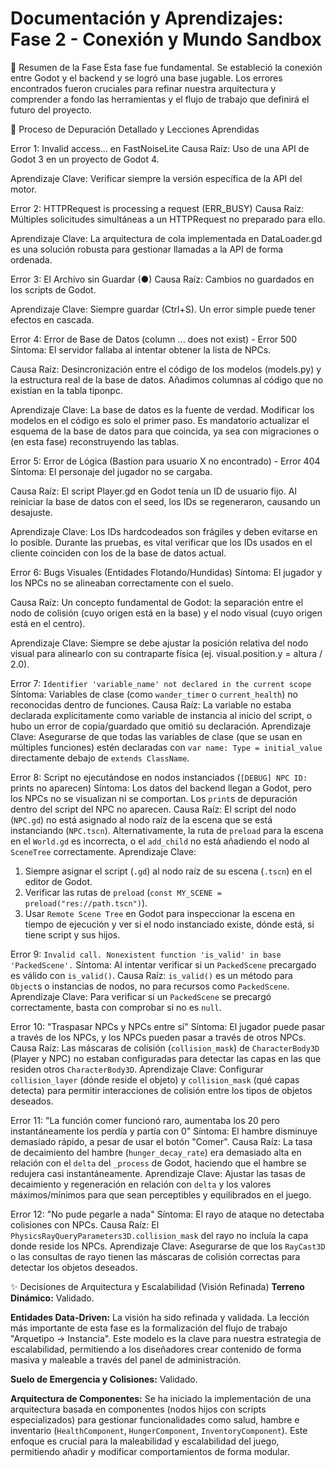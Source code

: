 # Documentación y Aprendizajes: Fase 2 - Conexión y Mundo Sandbox

📝 Resumen de la Fase
Esta fase fue fundamental. Se estableció la conexión entre Godot y el backend y se logró una base jugable. Los errores encontrados fueron cruciales para refinar nuestra arquitectura y comprender a fondo las herramientas y el flujo de trabajo que definirá el futuro del proyecto.

🐛 Proceso de Depuración Detallado y Lecciones Aprendidas

Error 1: Invalid access... en FastNoiseLite
Causa Raíz: Uso de una API de Godot 3 en un proyecto de Godot 4.

Aprendizaje Clave: Verificar siempre la versión específica de la API del motor.

Error 2: HTTPRequest is processing a request (ERR_BUSY)
Causa Raíz: Múltiples solicitudes simultáneas a un HTTPRequest no preparado para ello.

Aprendizaje Clave: La arquitectura de cola implementada en DataLoader.gd es una solución robusta para gestionar llamadas a la API de forma ordenada.

Error 3: El Archivo sin Guardar (●)
Causa Raíz: Cambios no guardados en los scripts de Godot.

Aprendizaje Clave: Siempre guardar (Ctrl+S). Un error simple puede tener efectos en cascada.

Error 4: Error de Base de Datos (column ... does not exist) - Error 500
Síntoma: El servidor fallaba al intentar obtener la lista de NPCs.

Causa Raíz: Desincronización entre el código de los modelos (models.py) y la estructura real de la base de datos. Añadimos columnas al código que no existían en la tabla tiponpc.

Aprendizaje Clave: La base de datos es la fuente de verdad. Modificar los modelos en el código es solo el primer paso. Es mandatorio actualizar el esquema de la base de datos para que coincida, ya sea con migraciones o (en esta fase) reconstruyendo las tablas.

Error 5: Error de Lógica (Bastion para usuario X no encontrado) - Error 404
Síntoma: El personaje del jugador no se cargaba.

Causa Raíz: El script Player.gd en Godot tenía un ID de usuario fijo. Al reiniciar la base de datos con el seed, los IDs se regeneraron, causando un desajuste.

Aprendizaje Clave: Los IDs hardcodeados son frágiles y deben evitarse en lo posible. Durante las pruebas, es vital verificar que los IDs usados en el cliente coinciden con los de la base de datos actual.

Error 6: Bugs Visuales (Entidades Flotando/Hundidas)
Síntoma: El jugador y los NPCs no se alineaban correctamente con el suelo.

Causa Raíz: Un concepto fundamental de Godot: la separación entre el nodo de colisión (cuyo origen está en la base) y el nodo visual (cuyo origen está en el centro).

Aprendizaje Clave: Siempre se debe ajustar la posición relativa del nodo visual para alinearlo con su contraparte física (ej. visual.position.y = altura / 2.0).

Error 7: `Identifier 'variable_name' not declared in the current scope`
Síntoma: Variables de clase (como `wander_timer` o `current_health`) no reconocidas dentro de funciones.
Causa Raíz: La variable no estaba declarada explícitamente como variable de instancia al inicio del script, o hubo un error de copia/guardado que omitió su declaración.
Aprendizaje Clave: Asegurarse de que todas las variables de clase (que se usan en múltiples funciones) estén declaradas con `var name: Type = initial_value` directamente debajo de `extends ClassName`.

Error 8: Script no ejecutándose en nodos instanciados (`[DEBUG] NPC ID:` prints no aparecen)
Síntoma: Los datos del backend llegan a Godot, pero los NPCs no se visualizan ni se comportan. Los `print`s de depuración dentro del script del NPC no aparecen.
Causa Raíz: El script del nodo (`NPC.gd`) no está asignado al nodo raíz de la escena que se está instanciando (`NPC.tscn`). Alternativamente, la ruta de `preload` para la escena en el `World.gd` es incorrecta, o el `add_child` no está añadiendo el nodo al `SceneTree` correctamente.
Aprendizaje Clave:
1.  Siempre asignar el script (`.gd`) al nodo raíz de su escena (`.tscn`) en el editor de Godot.
2.  Verificar las rutas de `preload` (`const MY_SCENE = preload("res://path.tscn")`).
3.  Usar `Remote Scene Tree` en Godot para inspeccionar la escena en tiempo de ejecución y ver si el nodo instanciado existe, dónde está, si tiene script y sus hijos.

Error 9: `Invalid call. Nonexistent function 'is_valid' in base 'PackedScene'.`
Síntoma: Al intentar verificar si un `PackedScene` precargado es válido con `is_valid()`.
Causa Raíz: `is_valid()` es un método para `Object`s o instancias de nodos, no para recursos como `PackedScene`.
Aprendizaje Clave: Para verificar si un `PackedScene` se precargó correctamente, basta con comprobar si no es `null`.

Error 10: "Traspasar NPCs y NPCs entre sí"
Síntoma: El jugador puede pasar a través de los NPCs, y los NPCs pueden pasar a través de otros NPCs.
Causa Raíz: Las máscaras de colisión (`collision_mask`) de `CharacterBody3D` (Player y NPC) no estaban configuradas para detectar las capas en las que residen otros `CharacterBody3D`.
Aprendizaje Clave: Configurar `collision_layer` (dónde reside el objeto) y `collision_mask` (qué capas detecta) para permitir interacciones de colisión entre los tipos de objetos deseados.

Error 11: "La función comer funcionó raro, aumentaba los 20 pero instantáneamente los perdía y partía con 0"
Síntoma: El hambre disminuye demasiado rápido, a pesar de usar el botón "Comer".
Causa Raíz: La tasa de decaimiento del hambre (`hunger_decay_rate`) era demasiado alta en relación con el `delta` del `_process` de Godot, haciendo que el hambre se redujera casi instantáneamente.
Aprendizaje Clave: Ajustar las tasas de decaimiento y regeneración en relación con `delta` y los valores máximos/mínimos para que sean perceptibles y equilibrados en el juego.

Error 12: "No pude pegarle a nada"
Síntoma: El rayo de ataque no detectaba colisiones con NPCs.
Causa Raíz: El `PhysicsRayQueryParameters3D.collision_mask` del rayo no incluía la capa donde reside los NPCs.
Aprendizaje Clave: Asegurarse de que los `RayCast3D` o las consultas de rayo tienen las máscaras de colisión correctas para detectar los objetos deseados.

✨ Decisiones de Arquitectura y Escalabilidad (Visión Refinada)
**Terreno Dinámico:** Validado.

**Entidades Data-Driven:** La visión ha sido refinada y validada. La lección más importante de esta fase es la formalización del flujo de trabajo "Arquetipo -> Instancia". Este modelo es la clave para nuestra estrategia de escalabilidad, permitiendo a los diseñadores crear contenido de forma masiva y maleable a través del panel de administración.

**Suelo de Emergencia y Colisiones:** Validado.

**Arquitectura de Componentes:** Se ha iniciado la implementación de una arquitectura basada en componentes (nodos hijos con scripts especializados) para gestionar funcionalidades como salud, hambre e inventario (`HealthComponent`, `HungerComponent`, `InventoryComponent`). Este enfoque es crucial para la maleabilidad y escalabilidad del juego, permitiendo añadir y modificar comportamientos de forma modular.